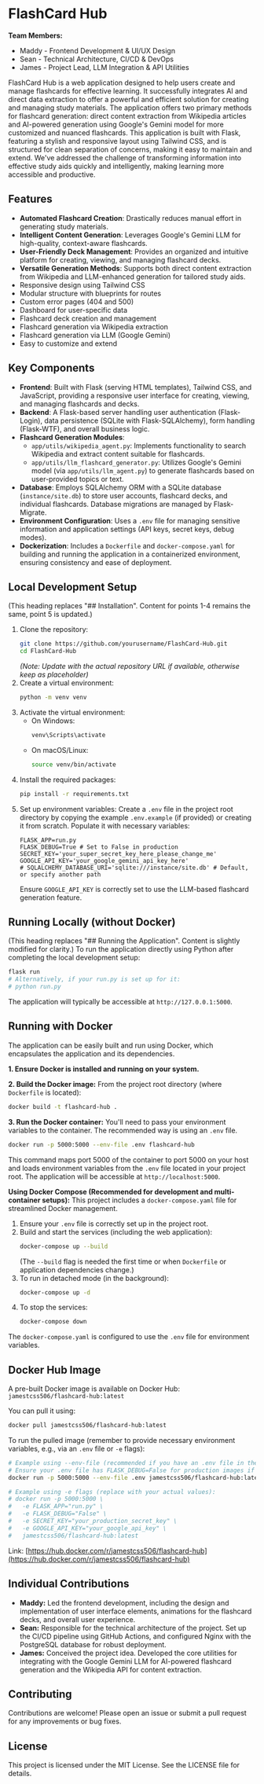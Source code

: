 # FlashCard Hub

**Team Members:**
*   Maddy - Frontend Development & UI/UX Design
*   Sean - Technical Architecture, CI/CD & DevOps
*   James - Project Lead, LLM Integration & API Utilities

FlashCard Hub is a web application designed to help users create and manage flashcards for effective learning. It successfully integrates AI and direct data extraction to offer a powerful and efficient solution for creating and managing study materials. The application offers two primary methods for flashcard generation: direct content extraction from Wikipedia articles and AI-powered generation using Google's Gemini model for more customized and nuanced flashcards. This application is built with Flask, featuring a stylish and responsive layout using Tailwind CSS, and is structured for clean separation of concerns, making it easy to maintain and extend. We've addressed the challenge of transforming information into effective study aids quickly and intelligently, making learning more accessible and productive.

## Features
- **Automated Flashcard Creation**: Drastically reduces manual effort in generating study materials.
- **Intelligent Content Generation**: Leverages Google's Gemini LLM for high-quality, context-aware flashcards.
- **User-Friendly Deck Management**: Provides an organized and intuitive platform for creating, viewing, and managing flashcard decks.
- **Versatile Generation Methods**: Supports both direct content extraction from Wikipedia and LLM-enhanced generation for tailored study aids.
- Responsive design using Tailwind CSS
- Modular structure with blueprints for routes
- Custom error pages (404 and 500)
- Dashboard for user-specific data
- Flashcard deck creation and management
- Flashcard generation via Wikipedia extraction
- Flashcard generation via LLM (Google Gemini)
- Easy to customize and extend

## Key Components
*   **Frontend**: Built with Flask (serving HTML templates), Tailwind CSS, and JavaScript, providing a responsive user interface for creating, viewing, and managing flashcards and decks.
*   **Backend**: A Flask-based server handling user authentication (Flask-Login), data persistence (SQLite with Flask-SQLAlchemy), form handling (Flask-WTF), and overall business logic.
*   **Flashcard Generation Modules**:
    *   `app/utils/wikipedia_agent.py`: Implements functionality to search Wikipedia and extract content suitable for flashcards.
    *   `app/utils/llm_flashcard_generator.py`: Utilizes Google's Gemini model (via `app/utils/llm_agent.py`) to generate flashcards based on user-provided topics or text.
*   **Database**: Employs SQLAlchemy ORM with a SQLite database (`instance/site.db`) to store user accounts, flashcard decks, and individual flashcards. Database migrations are managed by Flask-Migrate.
*   **Environment Configuration**: Uses a `.env` file for managing sensitive information and application settings (API keys, secret keys, debug modes).
*   **Dockerization**: Includes a `Dockerfile` and `docker-compose.yaml` for building and running the application in a containerized environment, ensuring consistency and ease of deployment.

## Local Development Setup
(This heading replaces "## Installation". Content for points 1-4 remains the same, point 5 is updated.)
1. Clone the repository:
   ```bash
   git clone https://github.com/yourusername/FlashCard-Hub.git
   cd FlashCard-Hub
   ```
   *(Note: Update with the actual repository URL if available, otherwise keep as placeholder)*
2. Create a virtual environment:
   ```bash
   python -m venv venv
   ```
3. Activate the virtual environment:
   - On Windows:
     ```bash
     venv\Scripts\activate
     ```
   - On macOS/Linux:
     ```bash
     source venv/bin/activate
     ```
4. Install the required packages:
   ```bash
   pip install -r requirements.txt
   ```
5. Set up environment variables:
   Create a `.env` file in the project root directory by copying the example `.env.example` (if provided) or creating it from scratch. Populate it with necessary variables:
   ```env
   FLASK_APP=run.py
   FLASK_DEBUG=True # Set to False in production
   SECRET_KEY='your_super_secret_key_here_please_change_me'
   GOOGLE_API_KEY='your_google_gemini_api_key_here'
   # SQLALCHEMY_DATABASE_URI='sqlite:///instance/site.db' # Default, or specify another path
   ```
   Ensure `GOOGLE_API_KEY` is correctly set to use the LLM-based flashcard generation feature.

## Running Locally (without Docker)
(This heading replaces "## Running the Application". Content is slightly modified for clarity.)
To run the application directly using Python after completing the local development setup:
```bash
flask run
# Alternatively, if your run.py is set up for it:
# python run.py
```
The application will typically be accessible at `http://127.0.0.1:5000`.

## Running with Docker
The application can be easily built and run using Docker, which encapsulates the application and its dependencies.

**1. Ensure Docker is installed and running on your system.**

**2. Build the Docker image:**
   From the project root directory (where `Dockerfile` is located):
   ```bash
   docker build -t flashcard-hub .
   ```

**3. Run the Docker container:**
   You'll need to pass your environment variables to the container. The recommended way is using an `.env` file.
   ```bash
   docker run -p 5000:5000 --env-file .env flashcard-hub
   ```
   This command maps port 5000 of the container to port 5000 on your host and loads environment variables from the `.env` file located in your project root.
   The application will be accessible at `http://localhost:5000`.

**Using Docker Compose (Recommended for development and multi-container setups):**
This project includes a `docker-compose.yaml` file for streamlined Docker management.
1.  Ensure your `.env` file is correctly set up in the project root.
2.  Build and start the services (including the web application):
    ```bash
    docker-compose up --build
    ```
    (The `--build` flag is needed the first time or when `Dockerfile` or application dependencies change.)
3.  To run in detached mode (in the background):
    ```bash
    docker-compose up -d
    ```
4.  To stop the services:
    ```bash
    docker-compose down
    ```
The `docker-compose.yaml` is configured to use the `.env` file for environment variables.

## Docker Hub Image
A pre-built Docker image is available on Docker Hub:
`jamestcss506/flashcard-hub:latest`

You can pull it using:
```bash
docker pull jamestcss506/flashcard-hub:latest
```

To run the pulled image (remember to provide necessary environment variables, e.g., via an `.env` file or `-e` flags):
```bash
# Example using --env-file (recommended if you have an .env file in the directory where you run this command)
# Ensure your .env file has FLASK_DEBUG=False for production images if applicable.
docker run -p 5000:5000 --env-file .env jamestcss506/flashcard-hub:latest

# Example using -e flags (replace with your actual values):
# docker run -p 5000:5000 \
#   -e FLASK_APP="run.py" \
#   -e FLASK_DEBUG="False" \
#   -e SECRET_KEY="your_production_secret_key" \
#   -e GOOGLE_API_KEY="your_google_api_key" \
#   jamestcss506/flashcard-hub:latest
```
Link: [https://hub.docker.com/r/jamestcss506/flashcard-hub](https://hub.docker.com/r/jamestcss506/flashcard-hub)

## Individual Contributions
*   **Maddy:** Led the frontend development, including the design and implementation of user interface elements, animations for the flashcard decks, and overall user experience.
*   **Sean:** Responsible for the technical architecture of the project. Set up the CI/CD pipeline using GitHub Actions, and configured Nginx with the PostgreSQL database for robust deployment.
*   **James:** Conceived the project idea. Developed the core utilities for integrating with the Google Gemini LLM for AI-powered flashcard generation and the Wikipedia API for content extraction.

## Contributing

Contributions are welcome! Please open an issue or submit a pull request for any improvements or bug fixes.

## License

This project is licensed under the MIT License. See the LICENSE file for details.
